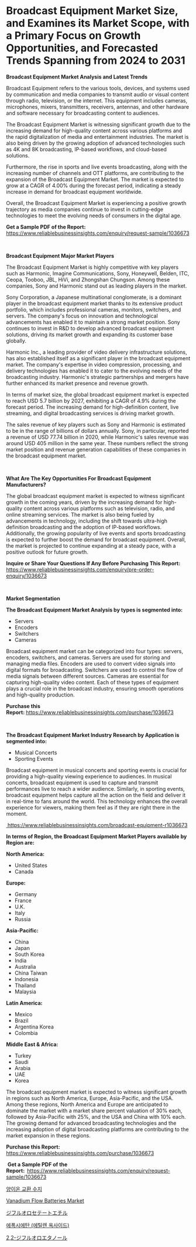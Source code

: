 <p><h1>Broadcast Equipment Market Size, and Examines its Market Scope, with a Primary Focus on Growth Opportunities, and Forecasted Trends Spanning from 2024 to 2031</h1></p><p><strong>Broadcast Equipment Market Analysis and Latest Trends</strong></p>
<p><p>Broadcast Equipment refers to the various tools, devices, and systems used by communication and media companies to transmit audio or visual content through radio, television, or the internet. This equipment includes cameras, microphones, mixers, transmitters, receivers, antennas, and other hardware and software necessary for broadcasting content to audiences.</p><p>The Broadcast Equipment Market is witnessing significant growth due to the increasing demand for high-quality content across various platforms and the rapid digitalization of media and entertainment industries. The market is also being driven by the growing adoption of advanced technologies such as 4K and 8K broadcasting, IP-based workflows, and cloud-based solutions.</p><p>Furthermore, the rise in sports and live events broadcasting, along with the increasing number of channels and OTT platforms, are contributing to the expansion of the Broadcast Equipment Market. The market is expected to grow at a CAGR of 4.00% during the forecast period, indicating a steady increase in demand for broadcast equipment worldwide.</p><p>Overall, the Broadcast Equipment Market is experiencing a positive growth trajectory as media companies continue to invest in cutting-edge technologies to meet the evolving needs of consumers in the digital age.</p></p>
<p><strong>Get a Sample PDF of the Report:&nbsp;</strong> <a href="https://www.reliablebusinessinsights.com/enquiry/request-sample/1036673">https://www.reliablebusinessinsights.com/enquiry/request-sample/1036673</a></p>
<p>&nbsp;</p>
<p><strong>Broadcast Equipment Major Market Players</strong></p>
<p><p>The Broadcast Equipment Market is highly competitive with key players such as Harmonic, Imagine Communications, Sony, Honeywell, Belden, ITC, Ceopa, Tooboo, JBL, HiVi, and Zhongshan Chungson. Among these companies, Sony and Harmonic stand out as leading players in the market.</p><p>Sony Corporation, a Japanese multinational conglomerate, is a dominant player in the broadcast equipment market thanks to its extensive product portfolio, which includes professional cameras, monitors, switchers, and servers. The company's focus on innovation and technological advancements has enabled it to maintain a strong market position. Sony continues to invest in R&D to develop advanced broadcast equipment solutions, driving its market growth and expanding its customer base globally. </p><p>Harmonic Inc., a leading provider of video delivery infrastructure solutions, has also established itself as a significant player in the broadcast equipment market. The company's expertise in video compression, processing, and delivery technologies has enabled it to cater to the evolving needs of the broadcasting industry. Harmonic's strategic partnerships and mergers have further enhanced its market presence and revenue growth.</p><p>In terms of market size, the global broadcast equipment market is expected to reach USD 5.7 billion by 2027, exhibiting a CAGR of 4.9% during the forecast period. The increasing demand for high-definition content, live streaming, and digital broadcasting services is driving market growth.</p><p>The sales revenue of key players such as Sony and Harmonic is estimated to be in the range of billions of dollars annually. Sony, in particular, reported a revenue of USD 77.74 billion in 2020, while Harmonic's sales revenue was around USD 405 million in the same year. These numbers reflect the strong market position and revenue generation capabilities of these companies in the broadcast equipment market.</p></p>
<p>&nbsp;</p>
<p><strong>What Are The Key Opportunities For Broadcast Equipment Manufacturers?</strong></p>
<p><p>The global broadcast equipment market is expected to witness significant growth in the coming years, driven by the increasing demand for high-quality content across various platforms such as television, radio, and online streaming services. The market is also being fueled by advancements in technology, including the shift towards ultra-high definition broadcasting and the adoption of IP-based workflows. Additionally, the growing popularity of live events and sports broadcasting is expected to further boost the demand for broadcast equipment. Overall, the market is projected to continue expanding at a steady pace, with a positive outlook for future growth.</p></p>
<p><strong>Inquire or Share Your Questions If Any Before Purchasing This Report:</strong> <a href="https://www.reliablebusinessinsights.com/enquiry/pre-order-enquiry/1036673">https://www.reliablebusinessinsights.com/enquiry/pre-order-enquiry/1036673</a></p>
<p>&nbsp;</p>
<p><strong>Market Segmentation</strong></p>
<p><strong>The Broadcast Equipment Market Analysis by types is segmented into:</strong></p>
<p><ul><li>Servers</li><li>Encoders</li><li>Switchers</li><li>Cameras</li></ul></p>
<p><p>Broadcast equipment market can be categorized into four types: servers, encoders, switchers, and cameras. Servers are used for storing and managing media files. Encoders are used to convert video signals into digital formats for broadcasting. Switchers are used to control the flow of media signals between different sources. Cameras are essential for capturing high-quality video content. Each of these types of equipment plays a crucial role in the broadcast industry, ensuring smooth operations and high-quality production.</p></p>
<p><strong>Purchase this Report:&nbsp;</strong><a href="https://www.reliablebusinessinsights.com/purchase/1036673">https://www.reliablebusinessinsights.com/purchase/1036673</a></p>
<p>&nbsp;</p>
<p><strong>The Broadcast Equipment Market Industry Research by Application is segmented into:</strong></p>
<p><ul><li>Musical Concerts</li><li>Sporting Events</li></ul></p>
<p><p>Broadcast equipment in musical concerts and sporting events is crucial for providing a high-quality viewing experience to audiences. In musical concerts, broadcast equipment is used to capture and transmit performances live to reach a wider audience. Similarly, in sporting events, broadcast equipment helps capture all the action on the field and deliver it in real-time to fans around the world. This technology enhances the overall experience for viewers, making them feel as if they are right there in the moment.</p></p>
<p><a href="https://www.reliablebusinessinsights.com/broadcast-equipment-r1036673">&nbsp;https://www.reliablebusinessinsights.com/broadcast-equipment-r1036673</a></p>
<p><strong>In terms of Region, the Broadcast Equipment Market Players available by Region are:</strong></p>
<p>
    <p> <strong> North America: </strong>
        <ul>
            <li>United States</li>
            <li>Canada</li>
        </ul>
        </p> 
    <p> <strong> Europe: </strong>
        <ul>
            <li>Germany</li>
            <li>France</li>
            <li>U.K.</li>
            <li>Italy</li>
            <li>Russia</li>
        </ul>
        </p> 
    <p> <strong> Asia-Pacific: </strong>
        <ul>
            <li>China</li>
            <li>Japan</li>
            <li>South Korea</li>
            <li>India</li>
            <li>Australia</li>
            <li>China Taiwan</li>
            <li>Indonesia</li>
            <li>Thailand</li>
            <li>Malaysia</li>
        </ul>
        </p> 
    <p> <strong> Latin America: </strong>
        <ul>
            <li>Mexico</li>
            <li>Brazil</li>
            <li>Argentina Korea</li>
            <li>Colombia</li>
        </ul>
        </p> 
    <p> <strong> Middle East & Africa: </strong>
        <ul>
            <li>Turkey</li>
            <li>Saudi</li>
            <li>Arabia</li>
            <li>UAE</li>
            <li>Korea</li>
        </ul>
    </p>
    </p>
<p><p>The broadcast equipment market is expected to witness significant growth in regions such as North America, Europe, Asia-Pacific, and the USA. Among these regions, North America and Europe are anticipated to dominate the market with a market share percent valuation of 30% each, followed by Asia-Pacific with 25%, and the USA and China with 10% each. The growing demand for advanced broadcasting technologies and the increasing adoption of digital broadcasting platforms are contributing to the market expansion in these regions.</p></p>
<p><strong>Purchase this Report: </strong><a href="https://www.reliablebusinessinsights.com/purchase/1036673">https://www.reliablebusinessinsights.com/purchase/1036673</a></p>
<p>&nbsp;<strong>Get a Sample PDF of the Report:&nbsp;&nbsp;</strong><a href="https://www.reliablebusinessinsights.com/enquiry/request-sample/1036673">https://www.reliablebusinessinsights.com/enquiry/request-sample/1036673</a></p>
<p><strong></strong></p>
<p><p><a href="https://github.com/bunxhcci35271755/Market-Research-Report-List-2/blob/main/2472605161964.md">양이온 교환 수지</a></p><p><a href="https://github.com/LibbySpencer2018/Market-Research-Report-List-1/blob/main/vanadium-flow-batteries-market.md">Vanadium Flow Batteries Market</a></p><p><a href="https://github.com/SimeonBode1/Market-Research-Report-List-1/blob/main/7379817152069.md">ジフルオロセテートエチル</a></p><p><a href="https://github.com/fredrickeglers/Market-Research-Report-List-2/blob/main/1538872161965.md">에폭시에탄 (에틸렌 옥사이드)</a></p><p><a href="https://github.com/leigh4852023/Market-Research-Report-List-1/blob/main/9587501152068.md">2,2-ジフルオロエタノール</a></p></p>